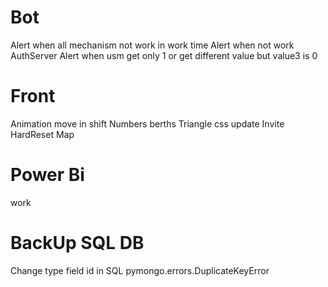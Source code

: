 # Bot
  Alert when all mechanism not work in work time
  Alert when not work AuthServer
  Alert when usm get only 1 or get different value but value3 is 0

# Front
  Animation move in shift
  Numbers berths
  Triangle css
  update Invite
  HardReset Map

# Power Bi
  work

# BackUp SQL DB
  Change type field id in SQL 
  pymongo.errors.DuplicateKeyError

